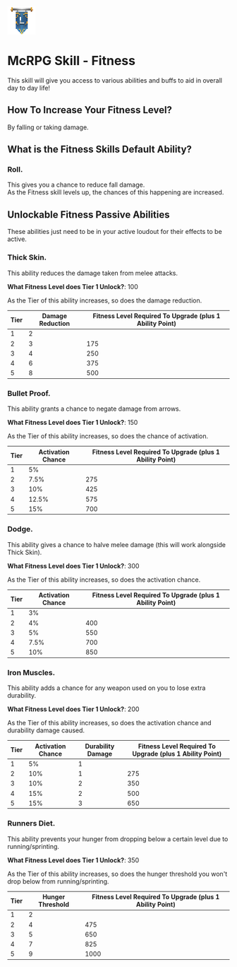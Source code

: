 ![ribbon](images/L-ribbon.png) 

# McRPG Skill - Fitness

This skill will give you access to various abilities and buffs to aid in overall day to day life!

## How To Increase Your Fitness Level?
By falling or taking damage.

## What is the Fitness Skills Default Ability?

### **Roll**.

This gives you a chance to reduce fall damage.<br>
As the Fitness skill levels up, the chances of this happening are increased.

## Unlockable Fitness Passive Abilities

These abilities just need to be in your active loudout for their effects to be active.

### **Thick Skin**.

This ability reduces the damage taken from melee attacks.

**What Fitness Level does Tier 1 Unlock?**: 100

As the Tier of this ability increases, so does the damage reduction.

|Tier|Damage Reduction|Fitness Level Required To Upgrade (plus 1 Ability Point)|
|---|---|---|
|1|2||
|2|3|175|
|3|4|250|
|4|6|375|
|5|8|500|

### **Bullet Proof**.

This ability grants a chance to negate damage from arrows.

**What Fitness Level does Tier 1 Unlock?**: 150

As the Tier of this ability increases, so does the chance of activation.

|Tier|Activation Chance|Fitness Level Required To Upgrade (plus 1 Ability Point)|
|---|---|---|
|1|5%||
|2|7.5%|275|
|3|10%|425|
|4|12.5%|575|
|5|15%|700|

### **Dodge**.

This ability gives a chance to halve melee damage (this will work alongside Thick Skin).

**What Fitness Level does Tier 1 Unlock?**: 300

As the Tier of this ability increases, so does the activation chance.

|Tier|Activation Chance|Fitness Level Required To Upgrade (plus 1 Ability Point)|
|---|---|---|
|1|3%||
|2|4%|400|
|3|5%|550|
|4|7.5%|700|
|5|10%|850|

### **Iron Muscles**.

This ability adds a chance for any weapon used on you to lose extra durability.

**What Fitness Level does Tier 1 Unlock?**: 200

As the Tier of this ability increases, so does the activation chance and durability damage caused.

|Tier|Activation Chance|Durability Damage|Fitness Level Required To Upgrade (plus 1 Ability Point)|
|---|---|---|---|
|1|5%|1||
|2|10%|1|275|
|3|10%|2|350|
|4|15%|2|500|
|5|15%|3|650|

### **Runners Diet**.

This ability prevents your hunger from dropping below a certain level due to running/sprinting.

**What Fitness Level does Tier 1 Unlock?**: 350

As the Tier of this ability increases, so does the hunger threshold you won't drop below from running/sprinting.

|Tier|Hunger Threshold|Fitness Level Required To Upgrade (plus 1 Ability Point)|
|---|---|---|
|1|2||
|2|4|475|
|3|5|650|
|4|7|825|
|5|9|1000|

